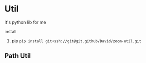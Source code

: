 # Util
It's python lib for me

install 
1. pip
`pip install git+ssh://git@git.github/David/zoom-util.git`
## Path Util

